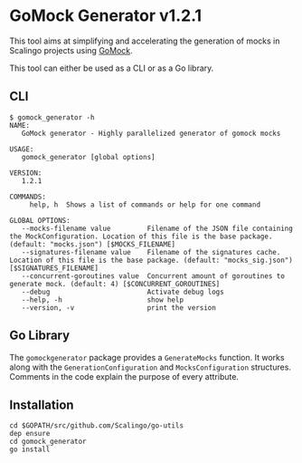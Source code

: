 # GoMock Generator v1.2.1

This tool aims at simplifying and accelerating the generation of mocks in Scalingo projects using
[GoMock](https://github.com/golang/mock/).

This tool can either be used as a CLI or as a Go library.

## CLI

```text
$ gomock_generator -h
NAME:
   GoMock generator - Highly parallelized generator of gomock mocks

USAGE:
   gomock_generator [global options]

VERSION:
   1.2.1

COMMANDS:
     help, h  Shows a list of commands or help for one command

GLOBAL OPTIONS:
   --mocks-filename value         Filename of the JSON file containing the MockConfiguration. Location of this file is the base package. (default: "mocks.json") [$MOCKS_FILENAME]
   --signatures-filename value    Filename of the signatures cache. Location of this file is the base package. (default: "mocks_sig.json") [$SIGNATURES_FILENAME]
   --concurrent-goroutines value  Concurrent amount of goroutines to generate mock. (default: 4) [$CONCURRENT_GOROUTINES]
   --debug                        Activate debug logs
   --help, -h                     show help
   --version, -v                  print the version
```

## Go Library

The `gomockgenerator` package provides a `GenerateMocks` function. It works along with the
`GenerationConfiguration` and `MocksConfiguration` structures. Comments in the code explain the
purpose of every attribute.

## Installation

```
cd $GOPATH/src/github.com/Scalingo/go-utils
dep ensure
cd gomock_generator
go install
```
